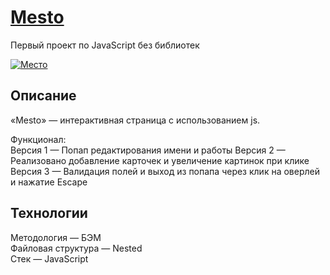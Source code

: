 # [Mesto](https://alicehab.github.io/mesto/ 'Перейти на сайт')

Первый проект по JavaScript без библиотек

[![Место](https://i.postimg.cc/Y25V4t5W/2020-02-25-12-19-27-1586081326.png)](https://postimg.cc/RqTGyxVS)

## Описание

«Mesto» — интерактивная страница с использованием js.

Функционал: <br>
Версия 1 — Попап редактирования имени и работы
Версия 2 — Реализовано добавление карточек и увеличение картинок при клике
Версия 3 — Валидация полей и выход из попапа через клик на оверлей и нажатие Escape

## Технологии

Методология — БЭМ <br>
Файловая структура — Nested <br>
Стек — JavaScript <br>
